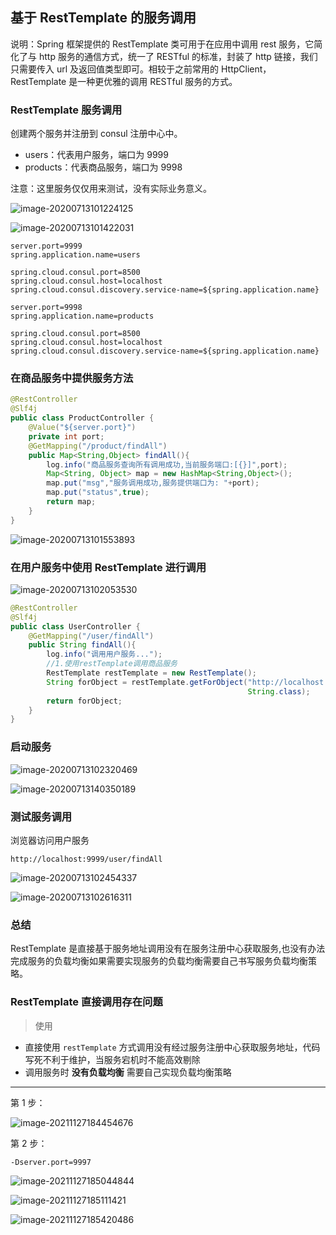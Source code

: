 ## 基于 RestTemplate 的服务调用

说明：Spring 框架提供的 RestTemplate 类可用于在应用中调用 rest 服务，它简化了与 http 服务的通信方式，统一了 RESTful 的标准，封装了 http 链接，我们只需要传入 url 及返回值类型即可。相较于之前常用的 HttpClient，RestTemplate 是一种更优雅的调用 RESTful 服务的方式。


### RestTemplate 服务调用

创建两个服务并注册到 consul 注册中心中。

- users：代表用户服务，端口为 9999
- products：代表商品服务，端口为 9998

注意：这里服务仅仅用来测试，没有实际业务意义。

![image-20200713101224125](https://tva1.sinaimg.cn/large/008i3skNgy1gvu7j0zzy5j31cs030dg4.jpg)

![image-20200713101422031](https://tva1.sinaimg.cn/large/008i3skNgy1gvu7j2mapxj32ak07kwi2.jpg)





```properties
server.port=9999
spring.application.name=users

spring.cloud.consul.port=8500
spring.cloud.consul.host=localhost
spring.cloud.consul.discovery.service-name=${spring.application.name}
```



```properties
server.port=9998
spring.application.name=products

spring.cloud.consul.port=8500
spring.cloud.consul.host=localhost
spring.cloud.consul.discovery.service-name=${spring.application.name}
```





### 在商品服务中提供服务方法

```java
@RestController
@Slf4j
public class ProductController {
    @Value("${server.port}")
    private int port;
    @GetMapping("/product/findAll")
    public Map<String,Object> findAll(){
        log.info("商品服务查询所有调用成功,当前服务端口:[{}]",port);
        Map<String, Object> map = new HashMap<String,Object>();
        map.put("msg","服务调用成功,服务提供端口为: "+port);
        map.put("status",true);
        return map;
    }
}
```

![image-20200713101553893](https://tva1.sinaimg.cn/large/008i3skNgy1gvu7j6191uj325u0m6jvx.jpg)

### 在用户服务中使用 RestTemplate 进行调用


![image-20200713102053530](https://tva1.sinaimg.cn/large/008i3skNgy1gvu7j7myugj32bc0i6gpc.jpg)

```java
@RestController
@Slf4j
public class UserController {
    @GetMapping("/user/findAll")
    public String findAll(){
        log.info("调用用户服务...");
        //1.使用restTemplate调用商品服务
        RestTemplate restTemplate = new RestTemplate();
        String forObject = restTemplate.getForObject("http://localhost:9998/product/findAll", 
                                                     String.class);
        return forObject;
    }
}
```

### 启动服务


![image-20200713102320469](https://tva1.sinaimg.cn/large/008i3skNgy1gvu7jagx03j32bc05kwf4.jpg)

![image-20200713140350189](https://tva1.sinaimg.cn/large/008i3skNgy1gvu7jcbauxj32ji0n8ju5.jpg)

### 测试服务调用

浏览器访问用户服务

```
http://localhost:9999/user/findAll
```



![image-20200713102454337](https://tva1.sinaimg.cn/large/008i3skNgy1gvu7jf7wdyj31x40e6tbn.jpg)

![image-20200713102616311](https://tva1.sinaimg.cn/large/008i3skNgy1gvu7l54pzwj31sg03ata0.jpg)

### 总结

RestTemplate 是直接基于服务地址调用没有在服务注册中心获取服务,也没有办法完成服务的负载均衡如果需要实现服务的负载均衡需要自己书写服务负载均衡策略。

### RestTemplate 直接调用存在问题

> 使用 




-  直接使用 `restTemplate` 方式调用没有经过服务注册中心获取服务地址，代码写死不利于维护，当服务宕机时不能高效剔除
-  调用服务时 **没有负载均衡** 需要自己实现负载均衡策略

---



第 1 步：

![image-20211127184454676](https://tva1.sinaimg.cn/large/008i3skNgy1gwtwdo5jqsj316s0nogqp.jpg)

第 2 步：

```
-Dserver.port=9997
```

![image-20211127185044844](https://tva1.sinaimg.cn/large/008i3skNgy1gwtwjopuysj30xc0m2mzr.jpg)

![image-20211127185111421](https://tva1.sinaimg.cn/large/008i3skNgy1gwtwk4zclzj30xi0gcjtl.jpg)

![image-20211127185420486](https://tva1.sinaimg.cn/large/008i3skNgy1gwtwnewesqj30oi0c8gm1.jpg)